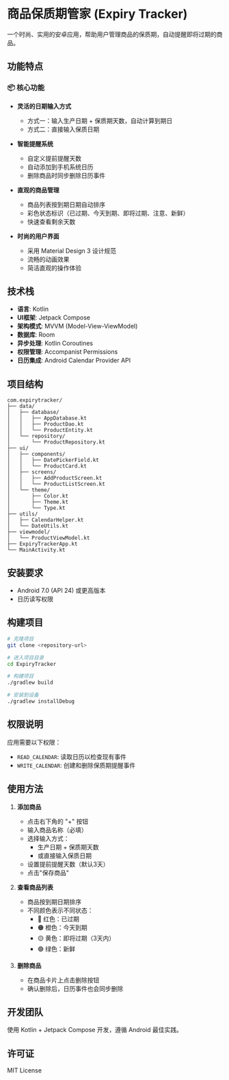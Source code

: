 # 商品保质期管家 (Expiry Tracker)

一个时尚、实用的安卓应用，帮助用户管理商品的保质期，自动提醒即将过期的商品。

## 功能特点

### 📦 核心功能
- **灵活的日期输入方式**
  - 方式一：输入生产日期 + 保质期天数，自动计算到期日
  - 方式二：直接输入保质日期
  
- **智能提醒系统**
  - 自定义提前提醒天数
  - 自动添加到手机系统日历
  - 删除商品时同步删除日历事件

- **直观的商品管理**
  - 商品列表按到期日期自动排序
  - 彩色状态标识（已过期、今天到期、即将过期、注意、新鲜）
  - 快速查看剩余天数

- **时尚的用户界面**
  - 采用 Material Design 3 设计规范
  - 流畅的动画效果
  - 简洁直观的操作体验

## 技术栈

- **语言**: Kotlin
- **UI框架**: Jetpack Compose
- **架构模式**: MVVM (Model-View-ViewModel)
- **数据库**: Room
- **异步处理**: Kotlin Coroutines
- **权限管理**: Accompanist Permissions
- **日历集成**: Android Calendar Provider API

## 项目结构

```
com.expirytracker/
├── data/
│   ├── database/
│   │   ├── AppDatabase.kt
│   │   ├── ProductDao.kt
│   │   └── ProductEntity.kt
│   └── repository/
│       └── ProductRepository.kt
├── ui/
│   ├── components/
│   │   ├── DatePickerField.kt
│   │   └── ProductCard.kt
│   ├── screens/
│   │   ├── AddProductScreen.kt
│   │   └── ProductListScreen.kt
│   └── theme/
│       ├── Color.kt
│       ├── Theme.kt
│       └── Type.kt
├── utils/
│   ├── CalendarHelper.kt
│   └── DateUtils.kt
├── viewmodel/
│   └── ProductViewModel.kt
├── ExpiryTrackerApp.kt
└── MainActivity.kt
```

## 安装要求

- Android 7.0 (API 24) 或更高版本
- 日历读写权限

## 构建项目

```bash
# 克隆项目
git clone <repository-url>

# 进入项目目录
cd ExpiryTracker

# 构建项目
./gradlew build

# 安装到设备
./gradlew installDebug
```

## 权限说明

应用需要以下权限：
- `READ_CALENDAR`: 读取日历以检查现有事件
- `WRITE_CALENDAR`: 创建和删除保质期提醒事件

## 使用方法

1. **添加商品**
   - 点击右下角的 "+" 按钮
   - 输入商品名称（必填）
   - 选择输入方式：
     - 生产日期 + 保质期天数
     - 或直接输入保质日期
   - 设置提前提醒天数（默认3天）
   - 点击"保存商品"

2. **查看商品列表**
   - 商品按到期日期排序
   - 不同颜色表示不同状态：
     - 🔴 红色：已过期
     - 🟠 橙色：今天到期
     - 🟡 黄色：即将过期（3天内）
     - 🟢 绿色：新鲜

3. **删除商品**
   - 在商品卡片上点击删除按钮
   - 确认删除后，日历事件也会同步删除

## 开发团队

使用 Kotlin + Jetpack Compose 开发，遵循 Android 最佳实践。

## 许可证

MIT License
